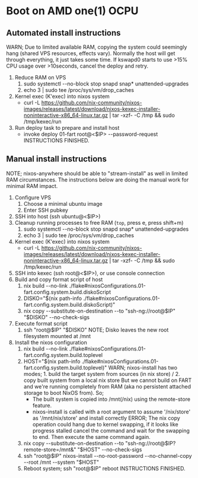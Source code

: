 # Boot on AMD one(1) OCPU

## Automated install instructions

WARN; Due to limited available RAM, copying the system could seemingly hang (shared VPS resources, effects vary).
Normally the host will get through everything, it just takes some time. If kswapd0 starts to use >15% CPU usage over >10seconds,
cancel the deploy and retry.

1. Reduce RAM on VPS
    1. sudo systemctl --no-block stop snapd snap* unattended-upgrades
    2. echo 3 | sudo tee /proc/sys/vm/drop_caches
2. Kernel exec (K'exec) into nixos system
    - curl -L https://github.com/nix-community/nixos-images/releases/latest/download/nixos-kexec-installer-noninteractive-x86_64-linux.tar.gz | tar -xzf- -C /tmp && sudo /tmp/kexec/run
1. Run deploy task to prepare and install host
    - invoke deploy 01-fart root@<$IP> --password-request
INSTRUCTIONS FINISHED.

## Manual install instructions

NOTE; nixos-anywhere should be able to "stream-install" as well in limited RAM circumstances. The instructions below are doing
the manual work for minimal RAM impact.

1. Configure VPS
    1. Choose a minimal ubuntu image
    2. Enter SSH pubkey
2. SSH into host (ssh ubuntu@<$IP>)
3. Cleanup running processes to free RAM (`top`, press e, press shift+m)
    1. sudo systemctl --no-block stop snapd snap* unattended-upgrades
    2. echo 3 | sudo tee /proc/sys/vm/drop_caches
4. Kernel exec (K'exec) into nixos system
    - curl -L https://github.com/nix-community/nixos-images/releases/latest/download/nixos-kexec-installer-noninteractive-x86_64-linux.tar.gz | tar -xzf- -C /tmp && sudo /tmp/kexec/run
5. SSH into kexec (ssh root@<$IP>), or use console connection
6. Build and copy format script of host
    1. nix build --no-link ./flake#nixosConfigurations.01-fart.config.system.build.diskoScript
    2. DISKO="$(nix path-info ./flake#nixosConfigurations.01-fart.config.system.build.diskoScript)"
    3. nix copy --substitute-on-destination --to "ssh-ng://root@$IP" "$DISKO" --no-check-sigs
7. Execute format script
    1. ssh "root@$IP" "$DISKO"
NOTE; Disko leaves the new root filesystem mounted at /mnt
8. Install the nixos configuration
    1. nix build --no-link ./flake#nixosConfigurations.01-fart.config.system.build.toplevel
    2. HOST="$(nix path-info ./flake#nixosConfigurations.01-fart.config.system.build.toplevel)"
    WARN; nixos-install has two modes; 1. build the target system from sources (in nix store) / 2. copy built system from a local nix store
        But we cannot build on FART and we're running completely from RAM (aka no persistent attached storage to boot NixOS from).
        So;
        - The built system is copied into /mnt(/nix) using the remote-store feature.
        - nixos-install is called with a root argument to assume '/nix/store' as '/mnt/nix/store' and install correctly
    ERROR; The nix copy operation could hang due to kernel swapping, if it looks like progress stalled
           cancel the command and wait for the swapping to end. Then execute the same command again.
    3. nix copy --substitute-on-destination --to "ssh-ng://root@$IP?remote-store=/mnt&" "$HOST" --no-check-sigs
    4. ssh "root@$IP" nixos-install --no-root-password --no-channel-copy --root /mnt --system "$HOST"
    9. Reboot system; ssh "root@$IP" reboot
INSTRUCTIONS FINISHED.